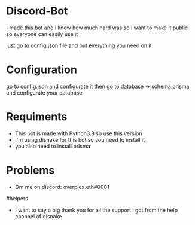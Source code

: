 # Discord-Bot
I made this bot and i know how much hard was so i want to make it public so everyone can easily use it

just go to config.json file and put everything you need on it

# Configuration

go to config.json and configurate it then go to database -> schema.prisma and configurate your database

# Requiments
- This bot is made with Python3.8 so use this version
- I'm using disnake for this bot so you need to install it
- you also need to install prisma

# Problems
- Dm me on discord: overplex.eth#0001

#helpers
- I want to say a big thank you for all the support i got from the help channel of disnake
